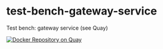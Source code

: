# test-bench-gateway-service
Test bench: gateway service (see Quay)

[![Docker Repository on Quay](https://quay.io/repository/maximyunusov/test-bench-gateway-service/status "Docker Repository on Quay")](https://quay.io/repository/maximyunusov/test-bench-gateway-service)
